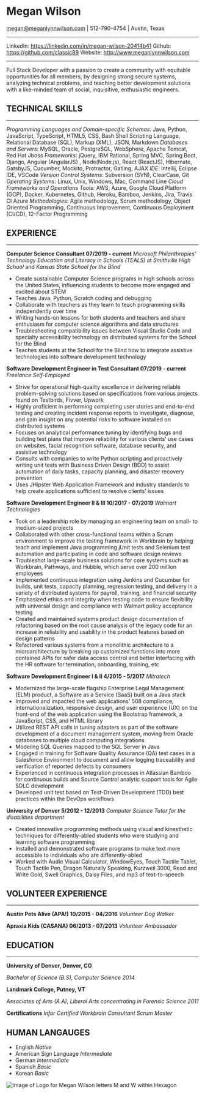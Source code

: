 # **Megan Wilson**

<megan@meganlynnwilson.com> \| 512-790-4754 \| Austin, Texas

---

LinkedIn: <https://linkedin.com/in/megan-wilson-20414b41>
Github: <https://github.com/classic89>
Website: <http://www.meganlynnwilson.com>

---

Full Stack Developer with a passion to create a community with equitable opportunities for all members, by designing strong secure systems, analyzing technical problems, and teaching better development solutions with a like-minded team of social, inquisitive, enthusiastic engineers.

## **TECHNICAL SKILLS**

---

_Programming Languages and Domain-specific Schemas_: Java, Python, JavaScript, TypeScript, HTML5, CSS, Bash Shell Scripting Language, Relational Database (SQL), Markup (XML), JSON, Markdown
_Databases and Servers_: MySQL, Oracle, PostgreSQL, WebSphere, Apache Tomcat, Red Hat Jboss
_Frameworks_: jQuery, IBM Rational, Spring MVC, Spring Boot, Django, Angular (AngularJS) , Node(Node.js), React (ReactJS), Hibernate, GatsbyJS, Cucumber, Mockito, Protractor, Gatling, AJAX
_IDE_: Intellij, Eclipse IDE, VSCode
_Version Control Systems_: Subversion (SVN), ClearCase, Git
_Operating Systems_: Linux, Unix, Windows, Mac, Command Line
_Cloud Frameworks and Operations Tools_: AWS, Azure, Google Cloud Platform (GCP), Docker, Kubernetes, Github, Heroku, Bamboo, Jenkins, Jira, Travis CI Azure
_Methodologies_: Agile methodology, Scrum methodology, Object Oriented Programming, Continuous Improvement, Continuous Deployment (CI/CD), 12-Factor Programming

## **EXPERIENCE**

---

**Computer Science Consultant 07/2019 - current**
_Microsoft Philanthropies’ Technology Education and Literacy in Schools (TEALS)_ at _Smithville High School_ and _Kansas State School for the Blind_

- Create sustainable Computer Science programs in high schools across the United States, influencing students to become more engaged and excited about STEM
- Teaches Java, Python, Scratch coding and debugging
- Collaborate with teachers as they learn to teach programming skills independently over time
- Writing hands-on lessons for both students and teachers and share enthusiasm for computer science algorithms and data structures
- Troubleshooting compatibility issues between Visual Studio Code and specialty accessibility technology on distributed systems for the School for the Blind
- Teaches students at the School for the Blind how to integrate assistive technologies into software development technology

**Software Development Engineer in Test Consultant 07/2019 - current**
_Freelance Self-Employed_

- Strive for operational high-quality excellence in delivering reliable problem-solving solutions based on specifications from various projects found on Testbirds, Fivver, Upwork
- Highly proficient in performing completing user stories and end-to-end testing and creating incident response reports to investigate, diagnose, and gain insight on any potential risks to software installed on distributed systems
- Focuses on analytical performance tuning by identifying bugs and building test plans that improve reliability for various clients’ use cases on websites, facial recognition software, database security, and assistive technology
- Consults with companies to write Python scripting and proactively writing unit tests with Business Driven Design (BDD) to assist automation of daily tasks, capacity planning, and disaster recovery prevention
- Uses JHipster Web Application Framework and industry standards to help create applications sufficient to resolve clients’ issues

**Software Development Engineer II & III 10/2017 - 07/2019**
_Walmart Technologies_

- Took on a leadership role by managing an engineering team on small- to medium-sized projects
- Collaborated with other cross-functional teams within a Scrum environment to improve the testing framework in Workbrain by helping teach and implement Java programming jUnit tests and Selenium test automation and participating in code and software design reviews
- Troubleshot large-scale business solutions for core systems such as Workbrain, Pathways, and Hubble, which serve over 200 million employees
- Implemented continuous integration using Jenkins and Cucumber for builds, unit tests, capacity planning, regression testing, and delivery in a variety of distributed systems for payroll, training, and financial security
- Emphasized ethics and integrity when testing code to ensure flexibility with universal design and compliance with Walmart policy acceptance testing
- Created and maintained systems product design documentation of refactoring based on the root cause analysis of the legacy code for an increase in reliability and usability in the product features based on design patterns
- Refactored various systems from a monolithic architecture to a microarchitecture by breaking up customized functions into more contained APIs for safer data access control and better interfacing with the HR software for termination, onboarding, training, etc

**Software Development Engineer I & II 4/2015 - 5/2017**
_Mitratech_

- Modernized the large-scale flagship Enterprise Legal Management (ELM) product, a Software as a Service (SaaS) built on a Java stack
- Improved and impacted the web applications' 508 compliance, internationalization, responsive design, and user experience (UX) on the front-end of the web application using the Bootstrap framework, a JavaScript, CSS, and HTML library
- Utilized REST API calls in tuning adapters as part of the software development of a document management system, moving from Oracle databases to multiple cloud computing integrations
- Modeling SQL Queries mapped to the SQL Server in Java
- Engaged in training for Software Quality Assurance (QA) test cases in a Salesforce Environment to document and allow logging traceability and verification of reported defects by consumers
- Experienced in continuous integration processes in Atlassian Bamboo for continuous builds and Source Control analytic support tools for Agile SDLC development
- Developed unit test based on Test-Driven Development (TDD) best practices within the DevOps workflows

**University of Denver 5/2012 - 12/2013**
_Computer Science Tutor for the disabilities department_

- Created innovative programming methods using visual and kinesthetic techniques for differently-abled students who were studying and learning software programming
- Installed and demonstrated software programs to make text more accessible to individuals who are differently-abled
- Worked with Audio Visual Calculator, WindowEyes, Touch Tactile Tablet, Touch Tactile Pen, Dragon Naturally Speaking, Kurzweil 3000, Read and Write Gold, Swell Graphics, Daisy Files, and mp3 of text-to-speech

## **VOLUNTEER EXPERIENCE**

---

**Austin Pets Alive (APA!) 10/2015 - 04/2016** _Volunteer Dog Walker_

**Apraxia Kids (CASANA) 06/2013 - 07/2013** _Volunteer Ambassador_

## **EDUCATION**

---

**University of Denver, Denver, CO**

_Bachelor of Science (B.S), Computer Science 2014_

**Landmark College, Putney, VT**

_Associates of Arts (A.A), Liberal Arts concentrating in Forensic Science 2011_

**Certifications**
_Infor Certified Workbrain Consultant_
_Scrum Master_

## **HUMAN LANGAUGES**

- English _Native_
- American Sign Language _Intermediate_
- German _Intermediate_
- Spanish _Basic_
- Korean _Basic_

![Image of Logo for Megan Wilson letters M and W within Hexagon](icon_black.png)
